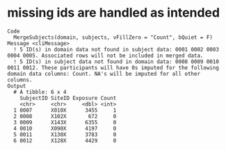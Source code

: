 # missing ids are handled as intended

    Code
      MergeSubjects(domain, subjects, vFillZero = "Count", bQuiet = F)
    Message <cliMessage>
      ! 5 ID(s) in domain data not found in subject data: 0001 0002 0003 0004 0005. Associated rows will not be included in merged data.
      ! 5 ID(s) in subject data not found in domain data: 0008 0009 0010 0011 0012. These participants will have 0s imputed for the following domain data columns: Count. NA's will be imputed for all other columns.
    Output
      # A tibble: 6 x 4
        SubjectID SiteID Exposure Count
        <chr>     <chr>     <dbl> <int>
      1 0007      X010X      3455     1
      2 0008      X102X       672     0
      3 0009      X143X      6355     0
      4 0010      X090X      4197     0
      5 0011      X130X      3783     0
      6 0012      X128X      4429     0

